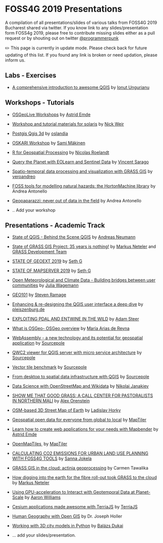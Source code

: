 # FOSS4G 2019 Presentations

A compilation of all presentations/slides of various talks from FOSS4G 2019 Bucharest shared via twitter. If you know link to any slides/presentation form FOSS4g 2019, please free to contribute missing slides either as a pull request or by shouting out on twitter [@programmerpunk](https://www.twitter.com/@programmerpunk)

:pencil2: This page is currently in update mode. Please check back for future updating of this list. If you found any link is broken or need updation, please inform us. 

## Labs - Exercises
- [A comprehensive introduction to awesome QGIS](https://github.com/iungurianu/FOSS4G2019_Lab) by [Ionut Ungurianu](https://twitter.com/IonutUngurianu)



## Workshops - Tutorials
- [OSGeoLive Workshops](https://trac.osgeo.org/osgeolive/wiki/Live_GIS_Workshop_Install) by [Astrid Emde](https://www.twitter.com/astroidex)

- [Workshop and tutorial materials for solaris](https://github.com/CosmiQ/solaris_tutorials) by [Nick Weir](https://www.twitter.com/@NickWeir09)

- [Postgis Qgis 3d](https://github.com/Oslandia/workshop-postgis-qgis-3d) by [oslandia](https://www.twitter.com/@oslandia)

- [OSKARI Workshop](http://zakarfin.github.io/oskari_foss4g_2019/#/) by [Sami Mäkinen](https://www.twitter.com/@ZakarFin)

- [R for Geospatial Processing](https://bakaniko.github.io/FOSS4G2019_Geoprocessing_with_R_workshop/) by [Nicolas Roelandt](https://www.twitter.com/@RoelandtN42)

- [Query the Planet with EOLearn and Sentinel Data](https://github.com/sentinel-hub/eo-learn) by [Vincent Sarago](https://www.twitter.com/@_VincentS_)

- [Spatio-temporal data processing and visualization with GRASS GIS](https://github.com/veroandreo/tgrass-foss4g2019) by [veroandreo](https://github.com/veroandreo)

- [FOSS tools for modelling natural hazards: the HortonMachine library](https://github.com/moovida/Workshops-Foss4g2019/releases/tag/hortonmachine-workshop) by Andrea Antonello

- [Geopaparazzi: never out of data in the field](https://github.com/moovida/Workshops-Foss4g2019/releases/tag/geopaparazzi-workshop) by Andrea Antonello

- .. Add your workshop


## Presentations - Academic Track

- [State of QGIS - Behind the Scene QGIS](https://docs.google.com/presentation/d/1D6WAnmH-1O448HlUiFaDmMoPnTR4EqDf2BHcQl5a4ZM/edit#slide=id.p) by [Andreas Neumann](https://www.twitter.com/AndiNeum)

- [State of GRASS GIS Project: 35 years is nothing!](https://mundialis.github.io/foss4g2019/grass_gis_35years/2019_foss4g_bucharest_grass78_35years.pdf) by [Markus Neteler](https://twitter.com/MarkusNeteler/) and [GRASS Development Team](https://twitter.com/GRASSGIS)

- [STATE OF GEOEXT 2019](http://www.geographika.net/presentations/geoext-foss4g2019/index.html) by [Seth G](https://www.twitter.com/@geographika)

- [STATE OF MAPSERVER 2019](http://www.geographika.net/presentations/mapserver-foss4g2019/index.html) by [Seth G](https://www.twitter.com/@geographika)

- [Open Meteorological and Climate Data - Building bridges between user communities](https://speakerdeck.com/jwagemann/open-meteorological-and-climate-data-building-bridges-between-user-communities) by [Julia Wagemann](https://www.twitter.com/JuliaWagemann)

- [GEO101](https://www.slideshare.net/Ramages/geo101-foss4g-august-2019) by [Steven Ramage](https://www.twitter.com/Steven_Ramage)

- [Enhancing & re-designing the QGIS user interface a deep dive](http://qgist.org/foss4g/) by [pleiszenburg.de](https://www.twitter.com/pleiszenburg)

- [EXPLOITING PDAL AND ENTWINE IN THE WILD](https://adamsteer.github.io/talks/foss4g2019.pdal.entwine/) by [Adam Steer](https://www.twitter.com/adamdsteer)

- [What is OSGeo- OSGeo overview](https://delawen.github.io/slides/2019/foss4g/#/) by [María Arias de Reyna](https://www.twitter.com/delawen)

- [WebAssembly - a new technology and its potential for geospatial application](http://blog.sourcepole.ch/assets/2019/wasm-foss4g19.pdf) by [Sourcepole](https://www.twitter.com/sourcepole)

- [QWC2 viewer for QGIS server with micro service architecture](http://blog.sourcepole.ch/assets/2019/qwc2-foss4g19.pdf) by [Sourcepole](https://www.twitter.com/sourcepole)

- [Vector tile benchmark](http://blog.sourcepole.ch/assets/2019/mvtbench-foss4g19.pdf) by [Sourcepole](https://www.twitter.com/sourcepole)

- [From desktop to spatial data infrastructure with QGIS](http://blog.sourcepole.ch/assets/2019/qgis_from_desktop_to_sdi.pdf) by [Sourcepole](https://www.twitter.com/sourcepole)

- [Data Science with OpenStreetMap and Wikidata](https://janakiev.com/slides/data-science-osm-wikidata/) by [Nikolai Janakiev](https://www.twitter.com/njanakiev)

- [SHOW ME THAT GOOD GRASS: A CALL CENTER FOR PASTORALISTS IN NORTHERN MALI](https://docs.google.com/presentation/d/1yLcv5WAS-owcsgfR2wMSsWWamKgFH7p7TivyDQJ1lB4/edit#slide=id.p3) by [Alex Orenstein](https://www.twitter.com/oren_sa)

- [OSM-based 3D Street Map of Earth](https://github.com/ladislavhorky/osm-based-3d-street-map) by [Ladislav Horky](https://www.twitter.com/HorkyLadislav)

- [Geospatial open data for everyone from global to local](https://www.slideshare.net/MapTiler/maptiler-presentation-at-foss4g-2019) by [MapTiler](https://www.twitter.com/MapTiler)

- [Learn how to create web applications for your needs with Mapbender](https://t.co/jM0LfbXb5G?amp=1) by [Astrid Emde](https://www.twitter.com/astroidex)

- [OpenMapTiles ](https://www.slideshare.net/MapTiler/openmaptiles-foss4g-2019) by [MapTiler](https://www.twitter.com/MapTiler)

- [CALCULATING CO2 EMISSIONS FOR URBAN LAND USE PLANNING WITH FOSS4G TOOLS](https://docs.google.com/presentation/d/1BiygbhpNirl03n1ti23My9dHDfvc4FWTdCJVdmOOWX4/edit#slide=id.p) by [Sanna Jokela](https://www.twitter.com/@SannaJokela1)

- [GRASS GIS in the cloud: actinia geoprocessing](https://mundialis.github.io/foss4g2019/grass-gis-in-the-cloud-actinia-geoprocessing/index.html) by Carmen Tawalika

- [How digging into the earth for the fibre roll-out took GRASS to the cloud](https://mundialis.github.io/foss4g2019/digging_earth_ftth_grass_actinia/2019_foss4g_bucharest_digging_earth_ftth_grass_actinia.pdf) by [Markus Neteler](https://twitter.com/MarkusNeteler/)

- [Using GPU-acceleration to Interact with Geotemporal Data at Planet-Scale](https://speakerdeck.com/omnisci/foss4g-using-gpu-acceleration-to-interact-with-geotemporal-data-at-planet-scale) by [Aaron Williams](https://wwww.twitter.com/_arw_)

- [Cesium applications made awesome with TerriaJS]() by [TerriaJS](https://www.twitter.com/@TerriaJS)

- [Human Geography with Open GIS](https://github.com/GIS4DEV/foss4g19/blob/master/hollerFOSS4G19.pdf) by Dr. Joseph Holler

- [Working with 3D city models in Python](https://github.com/balazsdukai/foss4g2019) by [Balázs Dukai](https://www.twitter.com/@BalazsDukai)

- ... add your slides/presentation.

